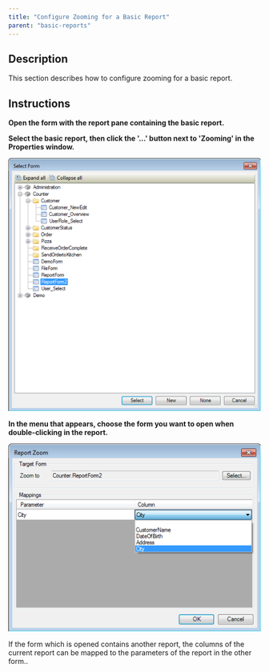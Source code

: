 ```yaml
---
title: "Configure Zooming for a Basic Report"
parent: "basic-reports"
---
```

## Description

This section describes how to configure zooming for a basic report.

## Instructions

 **Open the form with the report pane containing the basic report.**

 **Select the basic report, then click the '...' button next to 'Zooming' in the Properties window.**

![](attachments/2621478/2752707.png)

 **In the menu that appears, choose the form you want to open when double-clicking in the report.**

![](attachments/2621478/2752706.png)

If the form which is opened contains another report, the columns of the current report can be mapped to the parameters of the report in the other form..
